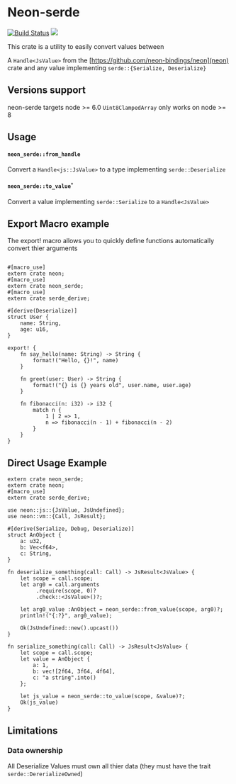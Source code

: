 Neon-serde
==========

[![Build Status](https://travis-ci.org/GabrielCastro/neon-serde.svg?branch=master)](https://travis-ci.org/GabrielCastro/neon-serde)
[![](https://meritbadge.herokuapp.com/neon-serde)](https://crates.io/crates/neon-serde)

This crate is a utility to easily convert values between

A `Handle<JsValue>` from the [https://github.com/neon-bindings/neon](neon) crate
and any value implementing `serde::{Serialize, Deserialize}`

## Versions support

neon-serde targets node >= 6.0
`Uint8ClampedArray` only works on node >= 8

## Usage

#### `neon_serde::from_handle`
Convert a `Handle<js::JsValue>` to
a type implementing `serde::Deserialize`

#### `neon_serde::to_value`˚
Convert a value implementing `serde::Serialize` to
a `Handle<JsValue>`

## Export Macro example
The export! macro allows you to quickly define functions automatically convert thier arguments

```rust,no_run

#[macro_use]
extern crate neon;
#[macro_use]
extern crate neon_serde;
#[macro_use]
extern crate serde_derive;

#[derive(Deserialize)]
struct User {
    name: String,
    age: u16,
}

export! {
    fn say_hello(name: String) -> String {
        format!("Hello, {}!", name)
    }

    fn greet(user: User) -> String {
        format!("{} is {} years old", user.name, user.age)
    }

    fn fibonacci(n: i32) -> i32 {
        match n {
            1 | 2 => 1,
            n => fibonacci(n - 1) + fibonacci(n - 2)
        }
    }
}

```


## Direct Usage Example

```rust,no_run
extern crate neon_serde;
extern crate neon;
#[macro_use]
extern crate serde_derive;

use neon::js::{JsValue, JsUndefined};
use neon::vm::{Call, JsResult};

#[derive(Serialize, Debug, Deserialize)]
struct AnObject {
    a: u32,
    b: Vec<f64>,
    c: String,
}

fn deserialize_something(call: Call) -> JsResult<JsValue> {
    let scope = call.scope;
    let arg0 = call.arguments
         .require(scope, 0)?
         .check::<JsValue>()?;

    let arg0_value :AnObject = neon_serde::from_value(scope, arg0)?;
    println!("{:?}", arg0_value);

    Ok(JsUndefined::new().upcast())
}

fn serialize_something(call: Call) -> JsResult<JsValue> {
    let scope = call.scope;
    let value = AnObject {
        a: 1,
        b: vec![2f64, 3f64, 4f64],
        c: "a string".into()
    };

    let js_value = neon_serde::to_value(scope, &value)?;
    Ok(js_value)
}

```

## Limitations

### Data ownership
All Deserialize Values must own all thier data (they must have the trait `serde::DererializeOwned`)
